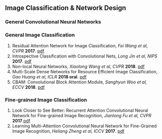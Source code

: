 ## Image Classification & Network Design

### General Convolutional Neural Networks


### General Image Classification
1. Residual Attention Network for Image Classification, *Fei Wang et al, CVPR* **2017**. [pdf](https://arxiv.org/pdf/1704.06904.pdf)
1. Introspective Classification with Convolutional Nets, *Long Jin et al, NIPS* **2017**. [pdf](https://papers.nips.cc/paper/6684-introspective-classification-with-convolutional-nets.pdf)
1. Non-local Neural Networks, *Xiaolong Wang et al, CVPR* **2018**. [pdf](https://arxiv.org/pdf/1711.07971.pdf)
1. Multi-Scale Dense Networks for Resource Efficient Image Classification, *Gao Huang et al, ICLR* **2018 oral**. [pdf](https://arxiv.org/pdf/1703.09844.pdf)
1. CBAM: Convolutional Block Attention Module, *Sanghyun Woo et al, ECCV* **2018**. [pdf](https://arxiv.org/abs/1807.06521)

### Fine-grained Image Classification
1. Look Closer to See Better: Recurrent Attention Convolutional Neural Network for Fine-grained Image Recognition, *Jianlong Fu et al, CVPR* **2017**.[pdf](http://openaccess.thecvf.com/content_cvpr_2017/papers/Fu_Look_Closer_to_CVPR_2017_paper.pdf)
1. Learning Multi-Attention Convolutional Neural Network for Fine-Grained Image Recognition, *Heliang Zheng et al, ICCV* **2017**. [pdf](http://openaccess.thecvf.com/content_ICCV_2017/papers/Zheng_Learning_Multi-Attention_Convolutional_ICCV_2017_paper.pdf)
